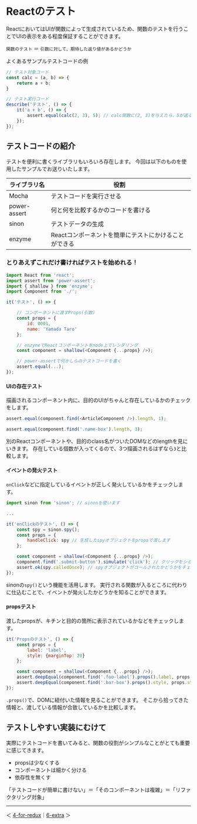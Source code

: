# Reactのテスト

ReactにおいてはUIが関数によって生成されているため、関数のテストを行うことでUIの表示をある程度保証することができます。

`関数のテスト` ＝ `引数に対して、期待した返り値があるかどうか`

よくあるサンプルテストコードの例

```js
// テスト対象コード
const calc = (a, b) => {
    return a + b;
}

// テスト実行コード
describe('テスト', () => {
    it('a + b', () => {
        assert.equal(calc(2, 3), 5); // calc関数に(2, 3)を与えたら、5が返る
    });
});
```

## テストコードの紹介

テストを便利に書くライブラリもいろいろ存在します。
今回は以下のものを使用したサンプルでお送りいたします。

|ライブラリ名|役割|
|---|---|
|Mocha|テストコードを実行させる|
|power-assert|何と何を比較するかのコードを書ける|
|sinon|テストデータの生成|
|enzyme|Reactコンポーネントを簡単にテストにかけることができる|

### とりあえずこれだけ書ければテストを始めれる！

```js
import React from 'react';
import assert from 'power-assert';
import { shallow } from 'enzyme';
import Component from './';

it('テスト', () => {

    // コンポーネントに渡すProps(引数)
    const props = {
        id: 0001,
        name: 'Yamada Taro'
    };

    // enzymeでReactコンポーネントをnode上でレンダリング
    const component = shallow(<Component {...props} />);

    // power-assertで何かしらのテストコードを書く
    assert.equal(...);
});
```

#### UIの存在テスト

描画されるコンポーネント内に、目的のUIがちゃんと存在しているかのチェックをします。

```js
assert.equal(component.find(<ArticleComponent />).length, 1);
```

```js
assert.equal(component.find('.name-box').length, 3);
```

別のReactコンポーネントや、目的のclass名がついたDOMなどのlengthを見にいきます。
存在している個数が入ってくるので、3つ描画されるはずなら`3`と比較します。

#### イベントの発火テスト

`onClick`などに指定しているイベントが正しく発火しているかをチェックします。

```js
import sinon from 'sinon'; // sinonを使います

...

it('onClickのテスト', () => {
    const spy = sinon.spy();
    const props = {
        handleClick: spy // 生成したspyオブジェクトをpropsで渡します
    };

    const component = shallow(<Component {...props} />);
    component.find('.submit-button').simulate('click'); // クリックをシミュレート
    assert.ok(spy.calledOnce); // spyオブジェクトがコールされたかどうかをチェック
});
```

sinonの`spy()`という機能を活用します。
実行される関数が入るところに代わりに仕込むことで、イベントが発火したかどうかを知ることができます。

#### propsテスト

渡したpropsが、キチンと目的の箇所に表示されているかなどをチェックします。

```js
it('Propsのテスト', () => {
    const props = {
        label: 'label',
        style: {marginTop: 20}
    };

    const component = shallow(<Component {...props} />);
    assert.deepEqual(component.find('.foo-label').props().label, props.label);
    assert.deepEqual(component.find('.bar-box').props().style, props.style);
});
```

`.props()`で、DOMに紐付いた情報を見ることができます。
そこから拾ってきた情報と、渡している情報が合致しているかを比較します。

## テストしやすい実装にむけて

実際にテストコードを書いてみると、関数の役割がシンプルなことがとても重要に感じてきます。

- propsは少なくする
- コンポーネントは細かく分ける
- 依存性を無くす

「テストコードが簡単に書けない」＝「そのコンポーネントは複雑」＝「リファクタリング対象」

---

＜ [4-for-redux](https://github.com/usagi-f/til/blob/master/react/revolution/4-for-redux.md)｜[6-extra](https://github.com/usagi-f/til/blob/master/react/revolution/6-extra.md) ＞
